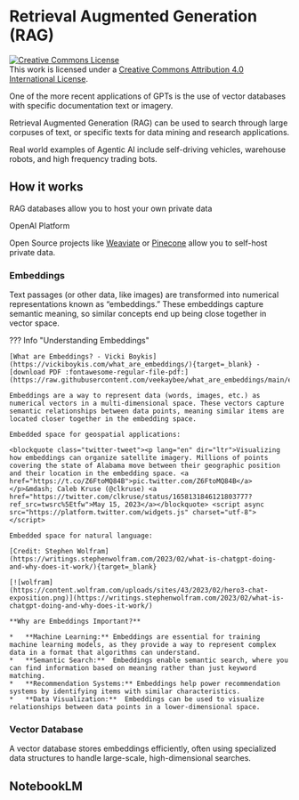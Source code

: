 # Retrieval Augmented Generation (RAG)

<a rel="license" href="http://creativecommons.org/licenses/by/4.0/"><img alt="Creative Commons License" style="border-width:0" src="https://i.creativecommons.org/l/by/4.0/88x31.png" /></a><br />This work is licensed under a <a rel="license" href="http://creativecommons.org/licenses/by/4.0/">Creative Commons Attribution 4.0 International License</a>.

One of the more recent applications of GPTs is the use of vector databases with specific documentation text or imagery. 

Retrieval Augmented Generation (RAG) can be used to search through large corpuses of text, or specific texts for data mining and research applications.

Real world examples of Agentic AI include self-driving vehicles, warehouse robots, and high frequency trading bots. 

## How it works

RAG databases allow you to host your own private data

OpenAI Platform

Open Source projects like [Weaviate](https://weaviate.io/developers/weaviate) or [Pinecone](https://docs.pinecone.io/guides/get-started/overview) allow you to self-host private data.

### Embeddings

Text passages (or other data, like images) are transformed into numerical representations known as “embeddings.” These embeddings capture semantic meaning, so similar concepts end up being close together in vector space.

??? Info "Understanding Embeddings"

    [What are Embeddings? - Vicki Boykis](https://vickiboykis.com/what_are_embeddings/){target=_blank} - [download PDF :fontawesome-regular-file-pdf:](https://raw.githubusercontent.com/veekaybee/what_are_embeddings/main/embeddings.pdf)
    
    Embeddings are a way to represent data (words, images, etc.) as numerical vectors in a multi-dimensional space. These vectors capture semantic relationships between data points, meaning similar items are located closer together in the embedding space.

    Embedded space for geospatial applications:
    
    <blockquote class="twitter-tweet"><p lang="en" dir="ltr">Visualizing how embeddings can organize satellite imagery. Millions of points covering the state of Alabama move between their geographic position and their location in the embedding space. <a href="https://t.co/Z6FtoMQ84B">pic.twitter.com/Z6FtoMQ84B</a></p>&mdash; Caleb Kruse (@clkruse) <a href="https://twitter.com/clkruse/status/1658131846121803777?ref_src=twsrc%5Etfw">May 15, 2023</a></blockquote> <script async src="https://platform.twitter.com/widgets.js" charset="utf-8"></script>

    Embedded space for natural language:

    [Credit: Stephen Wolfram](https://writings.stephenwolfram.com/2023/02/what-is-chatgpt-doing-and-why-does-it-work/){target=_blank}

    [![wolfram](https://content.wolfram.com/uploads/sites/43/2023/02/hero3-chat-exposition.png)](https://writings.stephenwolfram.com/2023/02/what-is-chatgpt-doing-and-why-does-it-work/)

    **Why are Embeddings Important?**

    *   **Machine Learning:** Embeddings are essential for training machine learning models, as they provide a way to represent complex data in a format that algorithms can understand.
    *   **Semantic Search:**  Embeddings enable semantic search, where you can find information based on meaning rather than just keyword matching.
    *   **Recommendation Systems:** Embeddings help power recommendation systems by identifying items with similar characteristics.
    *   **Data Visualization:**  Embeddings can be used to visualize relationships between data points in a lower-dimensional space.


### Vector Database

A vector database stores embeddings efficiently, often using specialized data structures to handle large-scale, high-dimensional searches.

### 

## NotebookLM

